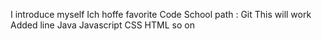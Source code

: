 I introduce myself
Ich hoffe
favorite Code School path : Git
This will work
Added line
Java
Javascript
CSS
HTML
so on
